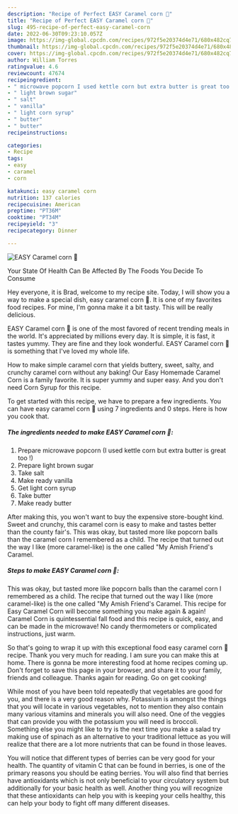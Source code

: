 ```yaml
---
description: "Recipe of Perfect EASY Caramel corn 🍿"
title: "Recipe of Perfect EASY Caramel corn 🍿"
slug: 495-recipe-of-perfect-easy-caramel-corn
date: 2022-06-30T09:23:10.057Z
image: https://img-global.cpcdn.com/recipes/972f5e20374d4e71/680x482cq70/easy-caramel-corn-recipe-main-photo.jpg
thumbnail: https://img-global.cpcdn.com/recipes/972f5e20374d4e71/680x482cq70/easy-caramel-corn-recipe-main-photo.jpg
cover: https://img-global.cpcdn.com/recipes/972f5e20374d4e71/680x482cq70/easy-caramel-corn-recipe-main-photo.jpg
author: William Torres
ratingvalue: 4.6
reviewcount: 47674
recipeingredient:
- " microwave popcorn I used kettle corn but extra butter is great too "
- " light brown sugar"
- " salt"
- " vanilla"
- " light corn syrup"
- " butter"
- " butter"
recipeinstructions:

categories:
- Recipe
tags:
- easy
- caramel
- corn

katakunci: easy caramel corn 
nutrition: 137 calories
recipecuisine: American
preptime: "PT36M"
cooktime: "PT34M"
recipeyield: "3"
recipecategory: Dinner

---
```



![EASY Caramel corn 🍿](https://img-global.cpcdn.com/recipes/972f5e20374d4e71/680x482cq70/easy-caramel-corn-recipe-main-photo.jpg)

Your State Of Health Can Be Affected By The Foods You Decide To Consume

Hey everyone, it is Brad, welcome to my recipe site. Today, I will show you a way to make a special dish, easy caramel corn 🍿. It is one of my favorites food recipes. For mine, I'm gonna make it a bit tasty. This will be really delicious.

EASY Caramel corn 🍿 is one of the most favored of recent trending meals in the world. It's appreciated by millions every day. It is simple, it is fast, it tastes yummy. They are fine and they look wonderful. EASY Caramel corn 🍿 is something that I've loved my whole life.

How to make simple caramel corn that yields buttery, sweet, salty, and crunchy caramel corn without any baking! Our Easy Homemade Caramel Corn is a family favorite. It is super yummy and super easy. And you don&#39;t need Corn Syrup for this recipe.


To get started with this recipe, we have to prepare a few ingredients. You can have easy caramel corn 🍿 using 7 ingredients and 0 steps. Here is how you cook that.

<!--inarticleads1-->

##### The ingredients needed to make EASY Caramel corn 🍿:

1. Prepare  microwave popcorn (I used kettle corn but extra butter is great too !)
1. Prepare  light brown sugar
1. Take  salt
1. Make ready  vanilla
1. Get  light corn syrup
1. Take  butter
1. Make ready  butter


After making this, you won&#39;t want to buy the expensive store-bought kind. Sweet and crunchy, this caramel corn is easy to make and tastes better than the county fair&#39;s. This was okay, but tasted more like popcorn balls than the caramel corn I remembered as a child. The recipe that turned out the way I like (more caramel-like) is the one called &#34;My Amish Friend&#39;s Caramel. 

<!--inarticleads2-->

##### Steps to make EASY Caramel corn 🍿:



This was okay, but tasted more like popcorn balls than the caramel corn I remembered as a child. The recipe that turned out the way I like (more caramel-like) is the one called &#34;My Amish Friend&#39;s Caramel. This recipe for Easy Caramel Corn will become something you make again &amp; again! Caramel Corn is quintessential fall food and this recipe is quick, easy, and can be made in the microwave! No candy thermometers or complicated instructions, just warm. 

So that's going to wrap it up with this exceptional food easy caramel corn 🍿 recipe. Thank you very much for reading. I am sure you can make this at home. There is gonna be more interesting food at home recipes coming up. Don't forget to save this page in your browser, and share it to your family, friends and colleague. Thanks again for reading. Go on get cooking!

While most of you have been told repeatedly that vegetables are good for you, and there is a very good reason why. Potassium is amongst the things that you will locate in various vegetables, not to mention they also contain many various vitamins and minerals you will also need. One of the veggies that can provide you with the potassium you will need is broccoli. Something else you might like to try is the next time you make a salad try making use of spinach as an alternative to your traditional lettuce as you will realize that there are a lot more nutrients that can be found in those leaves.

You will notice that different types of berries can be very good for your health. The quantity of vitamin C that can be found in berries, is one of the primary reasons you should be eating berries. You will also find that berries have antioxidants which is not only beneficial to your circulatory system but additionally for your basic health as well. Another thing you will recognize that these antioxidants can help you with is keeping your cells healthy, this can help your body to fight off many different diseases.
